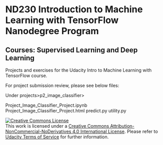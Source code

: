 # ND230 Introduction to Machine Learning with TensorFlow Nanodegree Program
## Courses: Supervised Learning and Deep Learning

Projects and exercises for the Udacity Intro to Machine Learning with TensorFlow course.

For project submission review, please see below files:

Under 
projects>p2_image_classifier>

Project_Image_Classifier_Project.ipynb
Project_Image_Classifier_Project.html
predict.py
utility.py


 <a rel="license" href="http://creativecommons.org/licenses/by-nc-nd/4.0/"><img alt="Creative Commons License" style="border-width:0" src="https://i.creativecommons.org/l/by-nc-nd/4.0/88x31.png" /></a><br />This work is licensed under a <a rel="license" href="http://creativecommons.org/licenses/by-nc-nd/4.0/">Creative Commons Attribution-NonCommercial-NoDerivatives 4.0 International License</a>. Please refer to [Udacity Terms of Service](https://www.udacity.com/legal) for further information.
